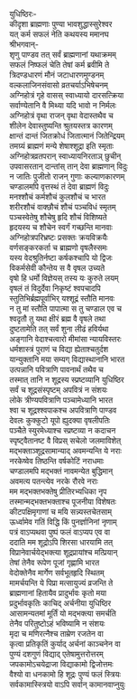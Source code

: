 युधिष्ठिरः-  
कीदृशा ब्राह्मणाः पुण्या भावशुद्धास्सुरेश्वर  
यत् कर्म सफलं नेति कथयस्य ममानघ  
श्रीभगवान्-  
शृणु पाण्डव तत् सर्वं ब्राह्मणानां यथाक्रमम्  
सफलं निष्फलं चेति तेषां कर्म ब्रवीमि ते  
त्रिदण्डधारणं मौनं जटाधारणमुण्डनम्  
वल्कलाजिनसंवासो व्रतचर्याऽभिषेचनम्  
अग्निहोत्रं गृहे वासस् स्वाध्यायो दारसत्क्रिया  
सर्वाण्येतानि वै मिथ्या यदि भावो न निर्मलः  
अग्निहोत्रं वृथा राजन् वृथा वेदास्तथैव च  
शीलेन देवास्तुष्यन्ति श्रुतयस्तत्र कारणम्  
क्षान्तं दान्तं जितक्रोधं जितात्मानं जितेन्द्रियम्  
तमग्र्यं ब्राह्मणं मन्ये शेषाश्शूद्रा इति स्मृताः  
अग्निहोत्रव्रतपरान् स्वाध्यायनिरताञ् छुचीन्  
उपवासरतान् दान्तांस् तान् देवा ब्राह्मणान् विदुः  
न जातिः पुजीतो राजन् गुणाः कल्याणकारणम्  
चण्डालमपि वृत्तस्थं तं देवा ब्राह्मणं विदुः  
मनश्शौचं कर्मशौचं कुलशौचं च भारत  
शरीरशौचं वाक्छौचं शौचं पञ्चविधं स्मृतम्  
पञ्चस्वेतेषु शौचेषु हृदि शौचं विशिष्यते  
हृदयस्य च शौचेन स्वर्गं गच्छन्ति मानवाः  
अग्निहोत्रपरिभ्रष्टः प्रसक्तः क्रयविक्रयैः  
वर्णसङ्करकर्ता च ब्राह्मणो वृषलैस्समः  
यस्य वेदश्रुतिर्नष्टा कर्षकश्चापि यो द्विजः  
विकर्मसेवी कौन्तेय स वै वृषल उच्यते  
वृषो हि धर्मो विज्ञेयस् तस्य यः कुरुते लयम्  
वृषलं तं विदुर्देवा निकृष्टं श्वपचादपि  
स्तुतिभिर्ब्रह्मपूर्वाभिर् यश्शूद्रं स्तौति मानवः  
न तु मां स्तौति पापात्मा स तु चण्डाल एव च  
श्वदृतौ तु यथा क्षीरं ब्रह्म वै वृषले तथा  
दुष्टतामेति तत् सर्वं शुना लीढं हविर्यथा  
अङ्गानि वेदाश्चत्वारो मीमांसा न्यायविस्तरः  
धर्मशास्त्रं पुराणं च विद्या ह्येताश्चतुर्दश  
यान्युक्तानि मया सम्यग् विद्यास्थानानि भारत  
उत्पन्नानि पवित्राणि पावनार्थं तथैव च  
तस्मात् तानि न शूद्रस्य स्प्रष्टव्यानि युधिष्ठिर  
सर्वं च शूद्रसंस्पृष्टम् अपवित्रं न संशयः  
लोके त्रीण्यपवित्राणि पञ्चामेध्यानि भारत  
श्वा च शूद्रश्श्वपाकश्च अपवित्राणि पाण्डव  
देवलः कुक्कुटो यूपो ह्युदक्या वृषलीपतिः  
पञ्चैते स्युरमेध्याश्च स्प्रष्टव्या न कदाचन  
स्पृष्ट्वैतानष्ट वै विप्रस् सचेलो जलमाविशेत्  
मद्भक्ताञ्शूद्रसामान्याद् अवमन्यन्ति ये नराः  
नरकेष्वेव तिष्ठन्ति वर्षकोटिं नराधमाः  
चण्डालमपि मद्भक्तं नावमन्येत बुद्धिमान्  
अवमत्य पतन्त्येव नरके रौरवे नराः  
मम मद्भक्तभक्तेषु प्रीतिरभ्यधिका नृप  
तस्मान्मद्भक्तभक्ताश्च पूजनीया विशेषतः  
कीटपक्षिमृगाणां च मयि सन्न्यस्तचेतसाम्  
ऊर्ध्वामेव गतिं विद्धि किं पुनर्ज्ञानिनां नृणाम्  
पत्रं वाऽप्यथवा पुष्पं फलं वाऽप्यप एव वा  
ददाति मम शूद्रोऽपि शिरसा धारयामि तत्  
विप्रानेवार्चयेद्भक्त्या शूद्रप्रायांश्च मत्प्रियान्  
तेषां तेनैव रूपेण पूजां गृह्णामि भारत  
वेदोक्तेनैव मार्गेण सर्वभूतहृदि स्थितम्  
मामर्चयन्ति ये पिप्रा मत्सायुज्यं व्रजन्ति ते  
ब्राह्मणानां हितायैव प्रादुर्भावः कृतो मया  
प्रदुर्भावकृतिः काचिद् अर्चनीया युधिष्ठिर  
आसामन्यतमां मूर्तिं यो मद्भक्त्या समर्चति  
तेनैव परितुष्टोऽहं भविष्यामि न संशयः  
मृदा च मणिरत्नैश्च ताम्रेण रजतेन वा  
कृत्वा प्रतिकृतिं कुर्याद् अर्चनां काञ्चनेन वा  
पुण्यं दशगुणं विद्याद् एतेषामुत्तरोत्तरम्  
जपकामोऽचयेद्राजा विद्याकामो द्विजोत्तमः  
वैश्यो वा धनकामो हि शूद्रः पुण्यं फलं स्त्रियः  
सर्वकामास्स्त्रियो वाऽपि सर्वान् कामानवाप्नुयुः  
